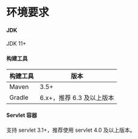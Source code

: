 # 环境要求


#### JDK
JDK 11+

#### 构建工具

|  构建工具   | 版本  |
|  ----  | ----  |
| Maven  | 3.5+ |
| Gradle  | 6.x+，推荐 6.3 及以上版本 |

#### Servlet 容器
支持 servlet 3.1+，推荐使用 servlet 4.0 及以上版本。